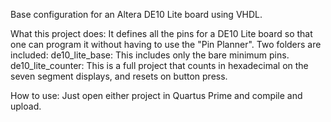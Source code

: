 Base configuration for an Altera DE10 Lite board using VHDL.

What this project does:
    It defines all the pins for a DE10 Lite board so that one can program it without having to use the "Pin Planner".
    Two folders are included:
    de10_lite_base:
        This includes only the bare minimum pins.
    de10_lite_counter:
        This is a full project that counts in hexadecimal on the seven segment displays, and resets on button press.

How to use:
    Just open either project in Quartus Prime and compile and upload.
    